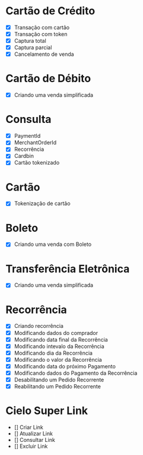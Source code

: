 # Cartão de Crédito
- [X] Transação com cartão
- [X] Transação com token
- [X] Captura total
- [X] Captura parcial
- [X] Cancelamento de venda

# Cartão de Débito
- [X] Criando uma venda simplificada

# Consulta
- [X] PaymentId
- [X] MerchantOrderId
- [X] Recorrência
- [X] Cardbin
- [X] Cartão tokenizado

# Cartão
- [X] Tokenização de cartão

# Boleto
- [X] Criando uma venda com Boleto

# Transferência Eletrônica
- [X] Criando uma venda simplificada

# Recorrência
- [X] Criando recorrência
- [X] Modificando dados do comprador
- [X] Modificando data final da Recorrência
- [X] Modificando intevalo da Recorrência
- [X] Modificando dia da Recorrência
- [X] Modificando o valor da Recorrência
- [X] Modificando data do próximo Pagamento
- [X] Modificando dados do Pagamento da Recorrência
- [X] Desabilitando um Pedido Recorrente
- [X] Reabilitando um Pedido Recorrente

# Cielo Super Link
- [] Criar Link
- [] Atualizar Link
- [] Consultar Link
- [] Excluir Link